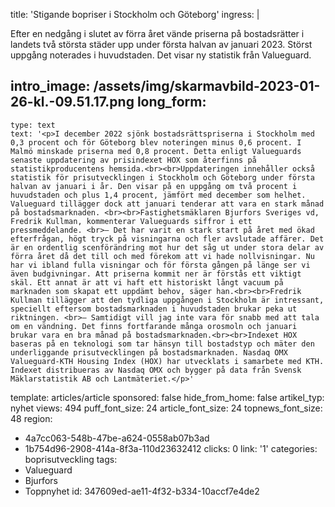title: 'Stigande bopriser i Stockholm och Göteborg'
ingress: |
  <p>Efter en nedgång i slutet av förra året vände priserna på bostadsrätter i landets två största städer upp under första halvan av januari 2023. Störst uppgång noterades i huvudstaden. Det visar ny statistik från Valueguard.
  </p>
  
intro_image: /assets/img/skarmavbild-2023-01-26-kl.-09.51.17.png
long_form:
  -
    type: text
    text: '<p>I december 2022 sjönk bostadsrättspriserna i Stockholm med 0,3 procent och för Göteborg blev noteringen minus 0,6 procent. I Malmö minskade priserna med 0,8 procent. Detta enligt Valueguards senaste uppdatering av prisindexet HOX som återfinns på statistikproducentens hemsida.<br><br>Uppdateringen innehåller också statistik för prisutvecklingen i Stockholm och Göteborg under första halvan av januari i år. Den visar på en uppgång om två procent i huvudstaden och plus 1,4 procent, jämfört med december som helhet. Valueguard tillägger dock att januari tenderar att vara en stark månad på bostadsmarknaden. <br><br>Fastighetsmäklaren Bjurfors Sveriges vd, Fredrik Kullman, kommenterar Valueguards siffror i ett pressmeddelande. <br>– Det har varit en stark start på året med ökad efterfrågan, högt tryck på visningarna och fler avslutade affärer. Det är en ordentlig scenförändring mot hur det såg ut under stora delar av förra året då det till och med förekom att vi hade nollvisningar. Nu har vi ibland fulla visningar och för första gången på länge ser vi även budgivningar. Att priserna kommit ner är förstås ett viktigt skäl. Ett annat är att vi haft ett historiskt långt vacuum på marknaden som skapat ett uppdämt behov, säger han.<br><br>Fredrik Kullman tillägger att den tydliga uppgången i Stockholm är intressant, speciellt eftersom bostadsmarknaden i huvudstaden brukar peka ut riktningen. <br>– Samtidigt vill jag inte vara för snabb med att tala om en vändning. Det finns fortfarande många orosmoln och januari brukar vara en bra månad på bostadsmarknaden.<br><br>Indexet HOX baseras på en teknologi som tar hänsyn till bostadstyp och mäter den underliggande prisutvecklingen på bostadsmarknaden. Nasdaq OMX Valueguard-KTH Housing Index (HOX) har utvecklats i samarbete med KTH. Indexet distribueras av Nasdaq OMX och bygger på data från Svensk Mäklarstatistik AB och Lantmäteriet.</p>'
template: articles/article
sponsored: false
hide_from_home: false
artikel_typ: nyhet
views: 494
puff_font_size: 24
article_font_size: 24
topnews_font_size: 48
region:
  - 4a7cc063-548b-47be-a624-0558ab07b3ad
  - 1b754d96-2908-414a-8f3a-110d23632412
clicks: 0
link: '1'
categories: boprisutveckling
tags:
  - Valueguard
  - Bjurfors
  - Toppnyhet
id: 347609ed-ae11-4f32-b334-10accf7e4de2
